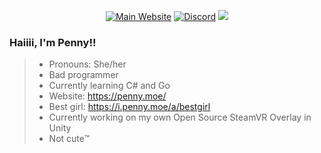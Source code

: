 <p align="center">
  <a href="https://penny.moe" target="_blank"><img alt="Main Website" src="https://img.shields.io/website?label=penny.moe&style=for-the-badge&url=https%3A%2F%2Fpenny.moe" /></a>
  <a href="https://discord.com/users/875251523641294869" target="_blank"><img alt="Discord" src="https://img.shields.io/static/v1?label=Penny&message=%239538&style=for-the-badge&logo=appveyor&color=7289DA&logo=Discord" /></a>
  <img src="https://img.shields.io/static/v1?label=Pronouns&message=she/her&color=E6A1FF&style=for-the-badge" />
</p>

### Haiiii, I'm Penny!!

> - Pronouns: She/her
> - Bad programmer
> - Currently learning C# and Go
> - Website: https://penny.moe/
> - Best girl: https://i.penny.moe/a/bestgirl
> - Currently working on my own Open Source SteamVR Overlay in Unity
> - Not cute™ 

<p align="center">
    <img alt="" src="https://komarev.com/ghpvc/?username=pennybunny&color=brightgreen&style=flat-square" />
  </p>
